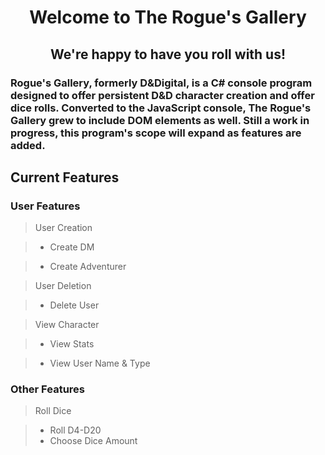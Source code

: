# <p style="text-align: center;">Welcome to The Rogue's Gallery</p>
## <p style="text-align: center;">We're happy to have you roll with us! </p>
### Rogue's Gallery, formerly D&Digital, is a C# console program designed to offer persistent D&D character creation and offer dice rolls. Converted to the JavaScript console, The Rogue's Gallery grew to include DOM elements as well. Still a work in progress, this program's scope will expand as features are added. 

## Current Features
### User Features	

>User Creation

>- Create DM

>- Create Adventurer

>User Deletion

>- Delete User

>View Character

>- View Stats

>- View User Name & Type

### Other Features

>Roll Dice

>- Roll D4-D20
>- Choose Dice Amount